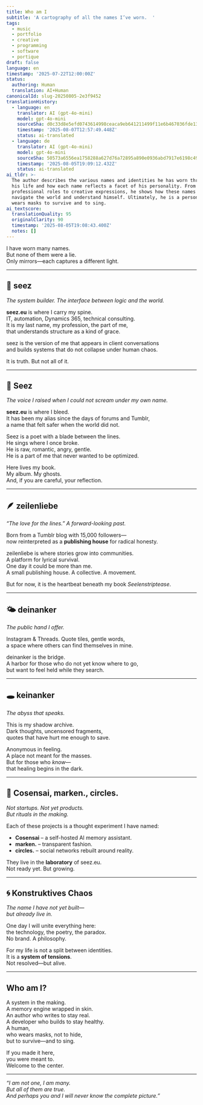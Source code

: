 ```yaml
---
title: Who am I
subtitle: 'A cartography of all the names I’ve worn.  '
tags:
  - music
  - portfolio
  - creative
  - programming
  - software
  - portique
draft: false
language: en
timestamp: '2025-07-22T12:00:00Z'
status:
  authoring: Human
  translation: AI+Human
canonicalId: slug-20250805-2e3f9452
translationHistory:
  - language: en
    translator: AI (gpt-4o-mini)
    model: gpt-4o-mini
    sourceSha: d0c33d8e5efd0743614998ceaca9eb641211499f11e6b467036fde13b73edd48
    timestamp: '2025-08-07T12:57:49.448Z'
    status: ai-translated
  - language: de
    translator: AI (gpt-4o-mini)
    model: gpt-4o-mini
    sourceSha: 50573a6556ea1758288a627d76a72895a890e0936abd7917e6198c4963201981
    timestamp: '2025-08-05T19:09:12.432Z'
    status: ai-translated
ai_tldr: >-
  The author describes the various names and identities he has worn throughout
  his life and how each name reflects a facet of his personality. From
  professional roles to creative expressions, he shows how these names help him
  navigate the world and understand himself. Ultimately, he is a person who
  wears masks to survive and to sing.
ai_textscore:
  translationQuality: 95
  originalClarity: 90
  timestamp: '2025-08-05T19:08:43.400Z'
  notes: []
---
```


I have worn many names.  
But none of them were a lie.  
Only mirrors—each captures a different light.

---

## 💼 seez

_The system builder. The interface between logic and the world._

**seez.eu** is where I carry my spine.  
IT, automation, Dynamics 365, technical consulting.  
It is my last name, my profession, the part of me,  
that understands structure as a kind of grace.

seez is the version of me that appears in client conversations  
and builds systems that do not collapse under human chaos.

It is truth. But not all of it.

---

## 🎤 Seez

_The voice I raised when I could not scream under my own name._

**seez.eu** is where I bleed.  
It has been my alias since the days of forums and Tumblr,  
a name that felt safer when the world did not.

Seez is a poet with a blade between the lines.  
He sings where I once broke.  
He is raw, romantic, angry, gentle.  
He is a part of me that never wanted to be optimized.

Here lives my book.  
My album. My ghosts.  
And, if you are careful, your reflection.

---

## 🪶 zeilenliebe

_“The love for the lines.” A forward-looking past._

Born from a Tumblr blog with 15,000 followers—  
now reinterpreted as a **publishing house** for radical honesty.

zeilenliebe is where stories grow into communities.  
A platform for lyrical survival.  
One day it could be more than me.  
A small publishing house. A collective. A movement.

But for now, it is the heartbeat beneath my book _Seelenstriptease_.

---

## 🌤 deinanker

_The public hand I offer._

Instagram & Threads. Quote tiles, gentle words,  
a space where others can find themselves in mine.

deinanker is the bridge.  
A harbor for those who do not yet know where to go,  
but want to feel held while they search.

---

## 🕳 keinanker

_The abyss that speaks._

This is my shadow archive.  
Dark thoughts, uncensored fragments,  
quotes that have hurt me enough to save.

Anonymous in feeling.  
A place not meant for the masses.  
But for those who _know_—  
that healing begins in the dark.

---

## 🧪 Cosensai, marken., circles.

_Not startups. Not yet products.  
But rituals in the making._

Each of these projects is a thought experiment I have named:

- **Cosensai** – a self-hosted AI memory assistant.
- **marken.** – transparent fashion.
- **circles.** – social networks rebuilt around reality.

They live in the **laboratory** of seez.eu.  
Not ready yet. But growing.

---

## 🌀 Konstruktives Chaos

_The name I have not yet built—  
but already live in._

One day I will unite everything here:  
the technology, the poetry, the paradox.  
No brand. A philosophy.

For my life is not a split between identities.  
It is a **system of tensions**.  
Not resolved—but alive.

---

## Who am I?

A system in the making.  
A memory engine wrapped in skin.  
An author who writes to stay real.  
A developer who builds to stay healthy.  
A human,  
who wears masks, not to hide,  
but to survive—and to sing.

If you made it here,  
you were meant to.  
Welcome to the center.

---

_“I am not one, I am many.  
But all of them are true.  
And perhaps you and I will never know the complete picture.”_
